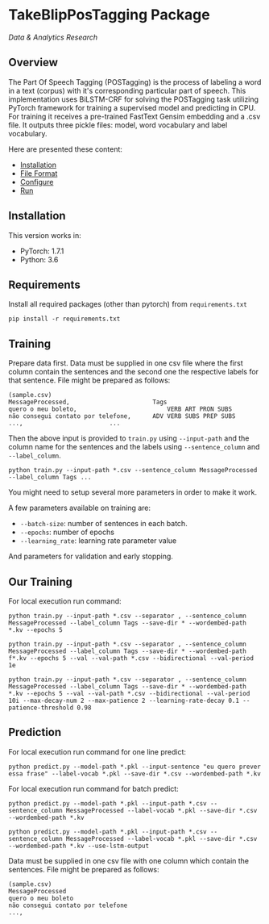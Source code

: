 # TakeBlipPosTagging Package
_Data & Analytics Research_

## Overview
The Part Of Speech Tagging (POSTagging) is the process of labeling a word in a text (corpus) with it's corresponding particular part of speech.
This implementation uses BiLSTM-CRF for solving the POSTagging task utilizing PyTorch framework for training a supervised model and predicting in CPU. 
For training it receives a pre-trained FastText Gensim embedding and a .csv file. It outputs three pickle files: model, word vocabulary and label vocabulary. 

Here are presented these content:

* [Installation](#installation)
* [File Format](#fileformat)
* [Configure](#configure)
* [Run](#run)


## Installation

This version works in:

* PyTorch: 1.7.1
* Python: 3.6

## Requirements ##

Install all required packages (other than pytorch) from `requirements.txt`

    pip install -r requirements.txt

## Training ##

Prepare data first. Data must be supplied in one csv file where the first column contain the sentences and the second one the respective labels for that sentence. File might be prepared as follows:

    (sample.csv)
	MessageProcessed,		                Tags
    quero o meu boleto,	                        VERB ART PRON SUBS
    não consegui contato por telefone,		ADV VERB SUBS PREP SUBS
    ...,						...
    
Then the above input is provided to `train.py` using `--input-path` and the column name for the sentences and the labels using `--sentence_column` and `--label_column`.

    python train.py --input-path *.csv --sentence_column MessageProcessed --label_column Tags ...

You might need to setup several more parameters in order to make it work. 

A few parameters available on training are:

* `--batch-size`: number of sentences in each batch.
*  `--epochs`: number of epochs
* `--learning_rate`: learning rate parameter value

And parameters for validation and early stopping. 

## Our Training ##
For local execution run command:

	python train.py --input-path *.csv --separator , --sentence_column MessageProcessed --label_column Tags --save-dir * --wordembed-path *.kv --epochs 5

	python train.py --input-path *.csv --separator , --sentence_column MessageProcessed --label_column Tags --save-dir * --wordembed-path f*.kv --epochs 5 --val --val-path *.csv --bidirectional --val-period 1e
    
    python train.py --input-path *.csv --separator , --sentence_column MessageProcessed --label_column Tags --save-dir * --wordembed-path *.kv --epochs 5 --val --val-path *.csv --bidirectional --val-period 10i --max-decay-num 2 --max-patience 2 --learning-rate-decay 0.1 --patience-threshold 0.98
 


## Prediction ##
For local execution run command for one line predict:

	python predict.py --model-path *.pkl --input-sentence "eu quero prever essa frase" --label-vocab *.pkl --save-dir *.csv --wordembed-path *.kv

For local execution run command for batch predict:

	python predict.py --model-path *.pkl --input-path *.csv --sentence_column MessageProcessed --label-vocab *.pkl --save-dir *.csv --wordembed-path *.kv
	
	python predict.py --model-path *.pkl --input-path *.csv --sentence_column MessageProcessed --label-vocab *.pkl --save-dir *.csv --wordembed-path *.kv --use-lstm-output

Data must be supplied in one csv file with one column which contain the sentences. File might be prepared as follows:

    (sample.csv)
	MessageProcessed
    quero o meu boleto
    não consegui contato por telefone
    ...,	

